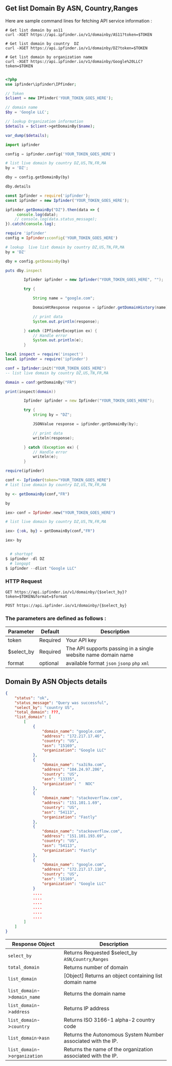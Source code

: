 ## Get list Domain By ASN, Country,Ranges

Here are sample command lines for fetching API service information :

```shell
# Get list domain by as11
curl -XGET https://api.ipfinder.io/v1/domainby/AS11?token=$TOKEN

# Get list domain by country  DZ
curl -XGET https://api.ipfinder.io/v1/domainby/DZ?token=$TOKEN

# Get list domain by organization name
curl -XGET https://api.ipfinder.io/v1/domainby/Google%20LLC?token=$TOKEN


```
```php
<?php 
use ipfinder\ipfinder\IPfinder;

// Token
$client = new IPfinder('YOUR_TOKEN_GOES_HERE'); 

// domain name
$by = 'Google LLC';

// lookup Organization information
$details = $client->getDomainBy($name);

var_dump($details);
```
```python
import ipfinder

config = ipfinder.config('YOUR_TOKEN_GOES_HERE')

# list live domain by country DZ,US,TN,FR,MA
by = 'DZ';

dby = config.getDomainBy(by)

dby.details
```

```javascript
const Ipfinder = require('ipfinder');
const ipfinder = new Ipfinder('YOUR_TOKEN_GOES_HERE');

ipfinder.getDomainBy("DZ").then(data => {
     console.log(data);
    // console.log(data.status_message);
}).catch(console.log);
```

```ruby
require 'ipfinder'
config = Ipfinder::config('YOUR_TOKEN_GOES_HERE')

# lookup  live list domain by country DZ,US,TN,FR,MA
by = 'DZ'

dby = config.getDomainBy(by)

puts dby.inspect
```

```java
        Ipfinder ipfinder = new Ipfinder("YOUR_TOKEN_GOES_HERE", "");

        try {

            String name = "google.com";

            DomainHtResponse response = ipfinder.getDomainHistory(name);

            // print data
            System.out.println(response);

        } catch (IPfinderException ex) {
            // Handle error
            System.out.println(e);
        }
```

```lua
local inspect = require('inspect')
local ipfinder = require('ipfinder')

conf = Ipfinder:init("YOUR_TOKEN_GOES_HERE")
-- list live domain by country DZ,US,TN,FR,MA

domain = conf:getDomainBy("FR")

print(inspect(domain))
```

```d
        Ipfinder ipfinder = new Ipfinder("YOUR_TOKEN_GOES_HERE");

        try {
            string by = "DZ";

            JSONValue response = ipfinder.getDomainBy(by);

            // print data
            writeln(response);

        } catch (Exception ex) {
            // Handle error
            writeln(e);
        }
```

```r
require(ipfinder)

conf <- Ipfinder(token="YOUR_TOKEN_GOES_HERE")
# list live domain by country DZ,US,TN,FR,MA

by <- getDomainBy(conf,"FR")

by
```

```elixir
iex> conf = Ipfinder.new("YOUR_TOKEN_GOES_HERE")

# list live domain by country DZ,US,TN,FR,MA

iex> {:ok, by} = getDomainBy(conf,"FR")

iex> by
```

```powershell

  # shortopt
$ ipfinder -dl DZ
  # longopt
$ ipfinder --dlist "Google LLC"

```

### HTTP Request

`GET https://api.ipfinder.io/v1/domainby/{$select_by}?token=$TOKEN&format=$format`

`POST https://api.ipfinder.io/v1/domainby/{$select_by}`

### The parameters are defined as follows :



Parameter | Default | Description
--------- | ------- | -----------
token     | Required | Your API key 
$select_by | Required | The API supports passing in a single website name domain name
format    | optional | available format `json` `jsonp` `php` `xml`

## Domain By ASN  Objects details

```json
{
    "status": "ok",
    "status_message": "Query was successful",
    "select_by": "country US",
    "total_domain": ???,
    "list_domain": [
        [
            {
                "domain_name": "google.com",
                "address": "172.217.17.46",
                "country": "US",
                "asn": "15169",
                "organization": "Google LLC"
            },
            {
                "domain_name": "sa3i9a.com",
                "address": "104.24.97.206",
                "country": "US",
                "asn": "13335",
                "organization": "  NOC"
            },
            {
                "domain_name": "stackoverflow.com",
                "address": "151.101.1.69",
                "country": "US",
                "asn": "54113",
                "organization": "Fastly"
            },
            {
                "domain_name": "stackoverflow.com",
                "address": "151.101.193.69",
                "country": "US",
                "asn": "54113",
                "organization": "Fastly"
            },
            {
                "domain_name": "google.com",
                "address": "172.217.17.110",
                "country": "US",
                "asn": "15169",
                "organization": "Google LLC"
            }
            ....
            ....
            ....
            ....
            ....
            ....
        ]
    ]
}
```

Response Object               | Description
---------                     |  -----------
`select_by`                   |  Returns Requested $select_by `ASN`,`Country`,`Ranges`
`total_domain`                |  Returns number of domain
`list_domain`                 | [Object] Returns an object containing list domain name
`list_domain`->`domain_name`  |  Returns the domain name
`list_domain`->`address`      |  Returns IP address 
`list_domain`->`country`      |  Returns ISO 3166-1 alpha-2 country code
`list_domain`->`asn`          | Returns the Autonomous System Number associated with the IP.
`list_domain`->`organization` | Returns the name of the organization associated with the IP.
